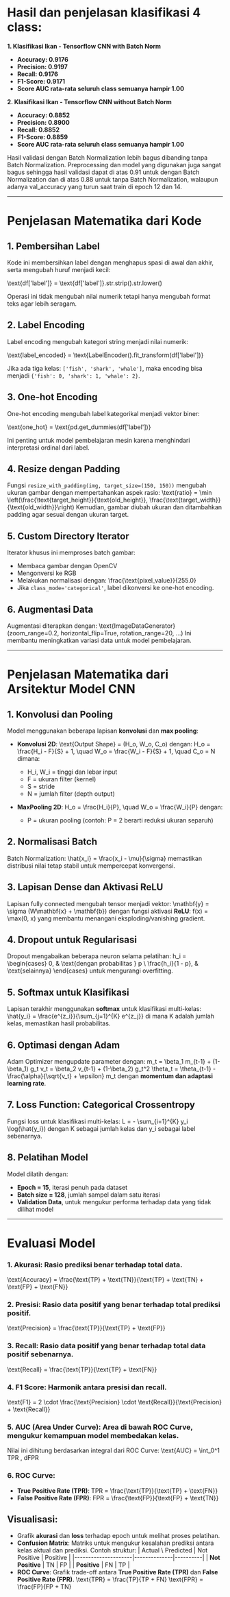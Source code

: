# **Hasil dan penjelasan klasifikasi 4 class:**

**1. Klasifikasi Ikan - Tensorflow CNN with Batch Norm**
- **Accuracy: 0.9176**
- **Precision: 0.9197**
- **Recall: 0.9176**
- **F1-Score: 0.9171**
- **Score AUC rata-rata seluruh class semuanya hampir 1.00**

**2. Klasifikasi Ikan - Tensorflow CNN without Batch Norm**
- **Accuracy: 0.8852**
- **Precision: 0.8900**
- **Recall: 0.8852**
- **F1-Score: 0.8859**
- **Score AUC rata-rata seluruh class semuanya hampir 1.00**

Hasil validasi dengan Batch Normalization lebih bagus dibanding tanpa Batch Normalization. Preprocessing dan model yang digunakan juga sangat bagus sehingga hasil validasi dapat di atas 0.91 untuk dengan Batch Normalization dan di atas 0.88 untuk tanpa Batch Normalization, walaupun adanya val_accuracy yang turun saat train di epoch 12 dan 14.

---

# **Penjelasan Matematika dari Kode**

## **1. Pembersihan Label**
Kode ini membersihkan label dengan menghapus spasi di awal dan akhir, serta mengubah huruf menjadi kecil:

\text{df['label']} = \text{df['label']}.str.strip().str.lower()

Operasi ini tidak mengubah nilai numerik tetapi hanya mengubah format teks agar lebih seragam.

## **2. Label Encoding**
Label encoding mengubah kategori string menjadi nilai numerik:

\text{label\_encoded} = \text{LabelEncoder().fit\_transform(df['label'])}

Jika ada tiga kelas: `['fish', 'shark', 'whale']`, maka encoding bisa menjadi `{'fish': 0, 'shark': 1, 'whale': 2}`.

## **3. One-hot Encoding**
One-hot encoding mengubah label kategorikal menjadi vektor biner:

\text{one\_hot} = \text{pd.get\_dummies(df['label'])}


Ini penting untuk model pembelajaran mesin karena menghindari interpretasi ordinal dari label.

## **4. Resize dengan Padding**
Fungsi `resize_with_padding(img, target_size=(150, 150))` mengubah ukuran gambar dengan mempertahankan aspek rasio:
\text{ratio} = \min \left(\frac{\text{target\_height}}{\text{old\_height}}, \frac{\text{target\_width}}{\text{old\_width}}\right)
Kemudian, gambar diubah ukuran dan ditambahkan padding agar sesuai dengan ukuran target.

## **5. Custom Directory Iterator**
Iterator khusus ini memproses batch gambar:
- Membaca gambar dengan OpenCV
- Mengonversi ke RGB
- Melakukan normalisasi dengan:
\frac{\text{pixel\_value}}{255.0}
- Jika `class_mode='categorical'`, label dikonversi ke one-hot encoding.

## **6. Augmentasi Data**
Augmentasi diterapkan dengan:
\text{ImageDataGenerator}(zoom\_range=0.2, horizontal\_flip=True, rotation\_range=20, ...)
Ini membantu meningkatkan variasi data untuk model pembelajaran.

---

# **Penjelasan Matematika dari Arsitektur Model CNN**

## **1. Konvolusi dan Pooling**
Model menggunakan beberapa lapisan **konvolusi** dan **max pooling**:

- **Konvolusi 2D**:
\text{Output Shape} = (H_o, W_o, C_o)
dengan:
H_o = \frac{H_i - F}{S} + 1, \quad W_o = \frac{W_i - F}{S} + 1, \quad C_o = N
dimana:
  - H_i, W_i = tinggi dan lebar input
  - F = ukuran filter (kernel)
  - S = stride
  - N = jumlah filter (depth output)

- **MaxPooling 2D**:
H_o = \frac{H_i}{P}, \quad W_o = \frac{W_i}{P}
dengan:
  -  P  = ukuran pooling (contoh:  P = 2  berarti reduksi ukuran separuh)

## **2. Normalisasi Batch**
Batch Normalization:
\hat{x_i} = \frac{x_i - \mu}{\sigma}
memastikan distribusi nilai tetap stabil untuk mempercepat konvergensi.

## **3. Lapisan Dense dan Aktivasi ReLU**
Lapisan fully connected mengubah tensor menjadi vektor:
\mathbf{y} = \sigma (W\mathbf{x} + \mathbf{b})
dengan fungsi aktivasi **ReLU**:
f(x) = \max(0, x)
yang membantu menangani eksploding/vanishing gradient.

## **4. Dropout untuk Regularisasi**
Dropout mengabaikan beberapa neuron selama pelatihan:
h_i = 
\begin{cases}
    0, & \text{dengan probabilitas } p \\
    \frac{h_i}{1 - p}, & \text{selainnya}
\end{cases}
untuk mengurangi overfitting.

## **5. Softmax untuk Klasifikasi**
Lapisan terakhir menggunakan **softmax** untuk klasifikasi multi-kelas:
\hat{y_i} = \frac{e^{z_i}}{\sum_{j=1}^{K} e^{z_j}}
di mana  K  adalah jumlah kelas, memastikan hasil probabilitas.

## **6. Optimasi dengan Adam**
Adam Optimizer mengupdate parameter dengan:
m_t = \beta_1 m_{t-1} + (1-\beta_1) g_t
v_t = \beta_2 v_{t-1} + (1-\beta_2) g_t^2
\theta_t = \theta_{t-1} - \frac{\alpha}{\sqrt{v_t} + \epsilon} m_t
dengan **momentum dan adaptasi learning rate**.

## **7. Loss Function: Categorical Crossentropy**
Fungsi loss untuk klasifikasi multi-kelas:
L = - \sum_{i=1}^{K} y_i \log(\hat{y_i})
dengan  K  sebagai jumlah kelas dan  y_i  sebagai label sebenarnya.

## **8. Pelatihan Model**
Model dilatih dengan:
- **Epoch = 15**, iterasi penuh pada dataset
- **Batch size = 128**, jumlah sampel dalam satu iterasi
- **Validation Data**, untuk mengukur performa terhadap data yang tidak dilihat model

---

# **Evaluasi Model**
### 1. **Akurasi**: Rasio prediksi benar terhadap total data.
   \text{Accuracy} = \frac{\text{TP} + \text{TN}}{\text{TP} + \text{TN} + \text{FP} + \text{FN}}

### 2. **Presisi**: Rasio data positif yang benar terhadap total prediksi positif.
   \text{Precision} = \frac{\text{TP}}{\text{TP} + \text{FP}}

### 3. **Recall**: Rasio data positif yang benar terhadap total data positif sebenarnya.
   \text{Recall} = \frac{\text{TP}}{\text{TP} + \text{FN}}

### 4. **F1 Score**: Harmonik antara presisi dan recall.
   \text{F1} = 2 \cdot \frac{\text{Precision} \cdot \text{Recall}}{\text{Precision} + \text{Recall}}

### 5. **AUC (Area Under Curve)**: Area di bawah ROC Curve, mengukur kemampuan model membedakan kelas.
   Nilai ini dihitung berdasarkan integral dari ROC Curve:
   \text{AUC} = \int_0^1 TPR \, dFPR

### 6. **ROC Curve**:
   - **True Positive Rate (TPR)**:
     TPR = \frac{\text{TP}}{\text{TP} + \text{FN}}
   - **False Positive Rate (FPR)**:
     FPR = \frac{\text{FP}}{\text{FP} + \text{TN}}

## **Visualisasi**:
   - Grafik **akurasi** dan **loss** terhadap epoch untuk melihat proses pelatihan.
   - **Confusion Matrix**: Matriks untuk mengukur kesalahan prediksi antara kelas aktual dan prediksi.
     Contoh struktur:
     | Actual \ Predicted | Not Positive | Positive |
     |---------------------|--------------|----------|
     | **Not Positive**    | TN           | FP       |
     | **Positive**        | FN           | TP       |
   - **ROC Curve**: Grafik trade-off antara **True Positive Rate (TPR)** dan **False Positive Rate (FPR)**.
     \text{TPR} = \frac{TP}{TP + FN}
     \text{FPR} = \frac{FP}{FP + TN}